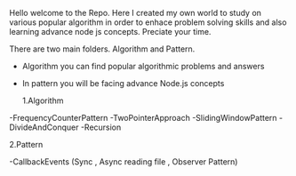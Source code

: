 Hello welcome to the Repo.
Here I created my own world to study on various popular algorithm in order to enhace problem solving skills and also learning advance node js concepts. Preciate your time.

There are two main folders. Algorithm and Pattern.

- Algorithm you can find popular algorithmic problems and answers
- In pattern you will be facing advance Node.js concepts

  1.Algorithm

-FrequencyCounterPattern
-TwoPointerApproach
-SlidingWindowPattern
-DivideAndConquer
-Recursion

2.Pattern

-CallbackEvents (Sync , Async reading file , Observer Pattern)
